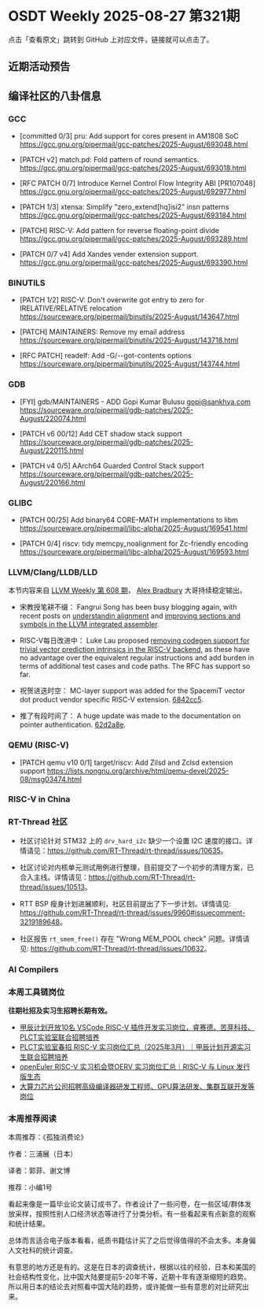 # OSDT Weekly 2025-08-27 第321期

点击「查看原文」跳转到 GitHub 上对应文件，链接就可以点击了。

## 近期活动预告

## 编译社区的八卦信息

### GCC

- [committed 0/3] pru: Add support for cores present in AM1808 SoC
  https://gcc.gnu.org/pipermail/gcc-patches/2025-August/693048.html

- [PATCH v2] match.pd: Fold pattern of round semantics.
  https://gcc.gnu.org/pipermail/gcc-patches/2025-August/693018.html

- [RFC PATCH 0/7] Introduce Kernel Control Flow Integrity ABI [PR107048]
  https://gcc.gnu.org/pipermail/gcc-patches/2025-August/692977.html

- [PATCH 1/3] xtensa: Simplify "zero_extend[hq]isi2" insn patterns
  https://gcc.gnu.org/pipermail/gcc-patches/2025-August/693184.html

- [PATCH] RISC-V: Add pattern for reverse floating-point divide
  https://gcc.gnu.org/pipermail/gcc-patches/2025-August/693289.html

- [PATCH 0/7 v4] Add Xandes vender extension support.
  https://gcc.gnu.org/pipermail/gcc-patches/2025-August/693390.html

### BINUTILS

- [PATCH 1/2] RISC-V: Don't overwrite got entry to zero for IRELATIVE/RELATIVE relocation
  https://sourceware.org/pipermail/binutils/2025-August/143647.html

- [PATCH] MAINTAINERS: Remove my email address
  https://sourceware.org/pipermail/binutils/2025-August/143718.html

- [RFC PATCH] readelf: Add -G/--got-contents options
  https://sourceware.org/pipermail/binutils/2025-August/143744.html

### GDB

- [FYI] gdb/MAINTAINERS - ADD Gopi Kumar Bulusu gopi@sankhya.com
  https://sourceware.org/pipermail/gdb-patches/2025-August/220074.html

- [PATCH v6 00/12] Add CET shadow stack support
  https://sourceware.org/pipermail/gdb-patches/2025-August/220115.html

- [PATCH v4 0/5] AArch64 Guarded Control Stack support
  https://sourceware.org/pipermail/gdb-patches/2025-August/220166.html

### GLIBC

- [PATCH 00/25] Add binary64 CORE-MATH implementations to libm
  https://sourceware.org/pipermail/libc-alpha/2025-August/169541.html

- [PATCH 0/4] riscv: tidy memcpy_noalignment for Zc-friendly encoding
  https://sourceware.org/pipermail/libc-alpha/2025-August/169593.html

### LLVM/Clang/LLDB/LLD

本节内容来自 [LLVM Weekly 第 608 期](http://llvmweekly.org/issue/608)，
[Alex Bradbury](https://www.linkedin.com/in/alex-bradbury/) 大哥持续稳定输出。

* 宋教授笔耕不缀： Fangrui Song has been busy blogging again, with recent posts on [understandin alignment](https://maskray.me/blog/2025-08-24-understanding-alignment-from-source-to-object-file) and [improving sections and symbols in the LLVM integrated assembler](https://maskray.me/blog/2025-08-17-llvm-integrated-assembler-improving-sections-and-symbols).

* RISC-V每日改进中： Luke Lau proposed [removing codegen support for trivial vector prediction intrinsics in the RISC-V backend](https://discourse.llvm.org/t/rfc-remove-codegen-support-for-trivial-vp-intrinsics-in-the-risc-v-backend/87999), as these have no advantage over the equivalent regular instructions and add burden in terms of additional test cases and code paths. The RFC has support so far.

* 祝贺进迭时空： MC-layer support was added for the SpacemiT vector dot product vendor specific RISC-V extension.
  [6842cc5](https://github.com/llvm/llvm-project/commit/6842cc556222).

* 推了有段时间了： A huge update was made to the documentation on pointer authentication.
  [62d2a8e](https://github.com/llvm/llvm-project/commit/62d2a8e6823d).

### QEMU (RISC-V)

- [PATCH qemu v10 0/1] target/riscv: Add Zilsd and Zclsd extension support
  https://lists.nongnu.org/archive/html/qemu-devel/2025-08/msg03474.html

### RISC-V in China

### RT-Thread 社区

- 社区讨论针对 STM32 上的 `drv_hard_i2c` 缺少一个设置 I2C 速度的接口。详情请见：<https://github.com/RT-Thread/rt-thread/issues/10635>。

- 社区讨论对内核单元测试用例进行整理，目前提交了一个初步的清理方案，已合入主线。详情请见：<https://github.com/RT-Thread/rt-thread/issues/10513>。

- RTT BSP 瘦身计划进展顺利，社区目前提出了下一步计划。详情请见: <https://github.com/RT-Thread/rt-thread/issues/9960#issuecomment-3219189648>。

- 社区报告 `rt_smem_free()` 存在 "Wrong MEM_POOL check" 问题。详情请见: <https://github.com/RT-Thread/rt-thread/issues/10632>。

### AI Compilers

### 本周工具链岗位

**往期社招及实习生招聘长期有效。**

- [甲辰计划开放10名 VSCode RISC-V 插件开发实习岗位，睿赛德、苦芽科技、PLCT实验室联合招聘培养](https://mp.weixin.qq.com/s/zbMmsuAb3_XwBByTdKYM-Q)
- [PLCT实验室春招 RISC-V 实习岗位汇总（2025年3月）｜甲辰计划开源实习生联合招聘培养](https://mp.weixin.qq.com/s/no5v_YeGI3LUE7mYv5wUpQ)
- [openEuler RISC-V 实习机会暨OERV 实习岗位汇总｜RISC-V 与 Linux 发行版生态](https://mp.weixin.qq.com/s/87XEhORtte_iTTZqjinX2g)
- [大算力芯片公司招聘高级编译器研发工程师、GPU算法研发、集群互联开发等岗位](https://mp.weixin.qq.com/s/ONoNJ5jZmL794AdtlHrDuQ)

### 本周推荐阅读

本周推荐：《孤独消费论》

作者：三浦展（日本）

译者：郭菲、谢文博

推荐：小编1号

看起来像是一篇毕业论文装订成书了。作者设计了一些问卷，在一些区域/群体发放采样，按照性别人口经济状态等进行了分类分析。有一些看起来有点新意的观察和统计结果。

总体而言适合电子版本看看，纸质书籍估计买了之后觉得值得的不会太多。本身偏人文社科的统计调查。

有意思的地方还是有的。这是在日本的调查统计，根据以往的经验，日本和美国的社会结构性变化，比中国大陆要提前5-20年不等，近期十年有逐渐缩短的趋势。所以用日本的结论去对照看中国大陆的趋势，或许能做一些有意思的对比研究出来。
